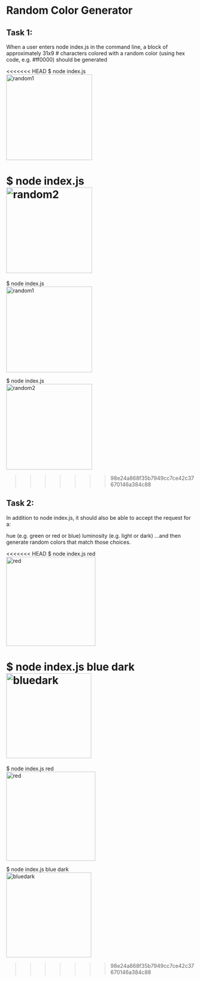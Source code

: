 # Random Color Generator

## Task 1:

When a user enters node index.js in the command line, a block of approximately 31x9 # characters colored with a random color (using hex code, e.g. #ff0000) should be generated

<<<<<<< HEAD
$ node index.js  
<img width="229" alt="random1" src="https://user-images.githubusercontent.com/102095041/166487565-90b574a8-8740-443b-90a1-ef2e43871553.png">

$ node index.js  
<img width="229" alt="random2" src="https://user-images.githubusercontent.com/102095041/166487198-e175de84-84f3-41e6-81df-c78612813730.png">
=======

$ node index.js  
<img width="229" alt="random1" src="https://user-images.githubusercontent.com/102095041/166487565-90b574a8-8740-443b-90a1-ef2e43871553.png">


$ node index.js  
<img width="229" alt="random2" src="https://user-images.githubusercontent.com/102095041/166487198-e175de84-84f3-41e6-81df-c78612813730.png">

>>>>>>> 98e24a868f35b7949cc7ce42c37670146a384c88

## Task 2:

In addition to node index.js, it should also be able to accept the request for a:

hue (e.g. green or red or blue)
luminosity (e.g. light or dark)
...and then generate random colors that match those choices.

<<<<<<< HEAD
$ node index.js red  
<img width="238" alt="red" src="https://user-images.githubusercontent.com/102095041/166487221-a541d580-1cf6-45a3-a1a2-04310987162e.png">

$ node index.js blue dark  
<img width="227" alt="bluedark" src="https://user-images.githubusercontent.com/102095041/166487240-bb32fa44-3578-4ce6-b73b-8882a32e9639.png">
=======

$ node index.js red  
<img width="238" alt="red" src="https://user-images.githubusercontent.com/102095041/166487221-a541d580-1cf6-45a3-a1a2-04310987162e.png">


$ node index.js blue dark  
<img width="227" alt="bluedark" src="https://user-images.githubusercontent.com/102095041/166487240-bb32fa44-3578-4ce6-b73b-8882a32e9639.png">


>>>>>>> 98e24a868f35b7949cc7ce42c37670146a384c88
